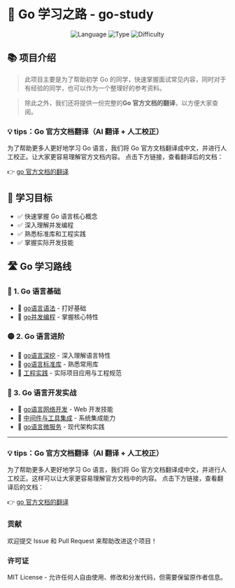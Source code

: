# 🚀 Go 学习之路 - go-study

<p align="center">
  <img src="https://img.shields.io/badge/语言-Go-blue.svg" alt="Language">
  <img src="https://img.shields.io/badge/类型-学习资源-brightgreen.svg" alt="Type">
  <img src="https://img.shields.io/badge/难度-从入门到进阶-orange.svg" alt="Difficulty">
</p>

## 📚 项目介绍

> 此项目主要是为了帮助初学 Go 的同学，快速掌握面试常见内容，同时对于有经验的同学，也可以作为一个整理好的参考资料。

> 除此之外，我们还将提供一份完整的**Go 官方文档的翻译**，以方便大家查阅。

### 💡 tips：Go 官方文档翻译（AI 翻译 + 人工校正）

为了帮助更多人更好地学习 Go 语言，我们将 Go 官方文档翻译成中文，并进行人工校正。让大家更容易理解官方文档内容。
点击下方链接，查看翻译后的文档：

👉 [go 官方文档的翻译](go-offical-doc-translate/README.md)

## 🎯 学习目标

- ✅ 快速掌握 Go 语言核心概念
- ✅ 深入理解并发编程
- ✅ 熟悉标准库和工程实践
- ✅ 掌握实际开发技能

## 🛣️ Go 学习路线

### 🔵 1. Go 语言基础
- 📘 [go语言语法](go-basic/go-grammar.md) - 打好基础
- 📘 [go并发编程](go-basic/go-concurrency.md) - 掌握核心特性

### 🟡 2. Go 语言进阶
- 📒 [go语言深挖](go-advance/go-deepdive.md) - 深入理解语言特性
- 📒 [go语言标准库](go-advance/go-standardlib.md) - 熟悉常用库
- 📒 [工程实践](go-advance/go-engineering.md) - 实际项目应用与工程规范

### 🔴 3. Go 语言开发实战
- 📕 [go语言网络开发](go-pratical-dev/go-webdev.md) - Web 开发技能
- 📕 [中间件与工具集成](go-pratical-dev/go-middleware.md) - 系统集成能力
- 📕 [go语言微服务](go-pratical-dev/go-microservice.md) - 现代架构实践

---

### 💡 tips：Go 官方文档翻译（AI 翻译 + 人工校正）

为了帮助更多人更好地学习 Go 语言，我们将 Go 官方文档翻译成中文，并进行人工校正。这样可以让大家更容易理解官方文档中的内容。
点击下方链接，查看翻译后的文档：

👉 [go 官方文档的翻译](go-offical-doc-translate/README.md)


###  贡献

欢迎提交 Issue 和 Pull Request 来帮助改进这个项目！

###  许可证

MIT License - 允许任何人自由使用、修改和分发代码，但需要保留原作者信息。
